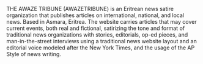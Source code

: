 THE AWAZE TRIBUNE (AWAZETRIBUNE) is an Eritrean news satire organization that publishes articles on international, national, and local news. Based in Asmara, Eritrea. The website carries articles that may cover current events, both real and fictional, satirizing the tone and format of traditional news organizations with stories, editorials, op-ed pieces, and man-in-the-street interviews using a traditional news website layout and an editorial voice modeled after the New York Times, and the usage of the AP Style of news writing.
